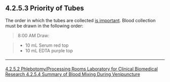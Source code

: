 ## 4.2.5.3 Priority of Tubes

The order in which the tubes are collected <u>is important</u>. Blood collection must be drawn
in the following order:

> 8:00 AM Draw:

> * 10 mL Serum red top
> * 10 mL EDTA purple top


<hr class="soften" style="margin-top: 20px;margin-bottom: 20px;"/>

<div class="center">
<div class="btn-group">
  <a href=":pages_path:/manuals/laboratory-for-clinical-biomedical-research/4-02-05-02-phlebotomy-processing-rooms.md" class="btn btn-default">
    <span class="glyphicon glyphicon-chevron-left"></span>
    4.2.5.2 Phlebotomy/Processing Rooms
  </a>

  <a href=":pages_path:/manuals/laboratory-for-clinical-biomedical-research" class="btn btn-default">
    <span class="glyphicon glyphicon-chevron-up"></span>
    Laboratory for Clinical Biomedical Research
  </a>

  <a href=":pages_path:/manuals/laboratory-for-clinical-biomedical-research/4-02-05-04-summary-of-blood-mixing.md" class="btn btn-success">
    4.2.5.4 Summary of Blood Mixing During Venipuncture
    <span class="glyphicon glyphicon-chevron-right"></span>
  </a>
</div>
</div>